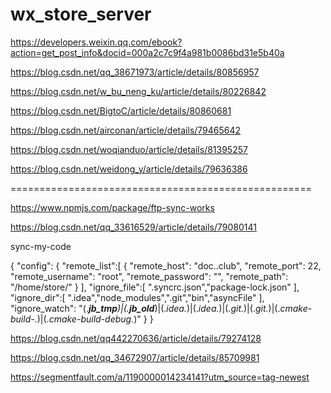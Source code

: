# wx_store_server


https://developers.weixin.qq.com/ebook?action=get_post_info&docid=000a2c7c9f4a981b0086bd31e5b40a


https://blog.csdn.net/qq_38671973/article/details/80856957

https://blog.csdn.net/w_bu_neng_ku/article/details/80226842

https://blog.csdn.net/BigtoC/article/details/80860681

https://blog.csdn.net/airconan/article/details/79465642

https://blog.csdn.net/woqianduo/article/details/81395257


https://blog.csdn.net/weidong_y/article/details/79636386





====================================================

https://www.npmjs.com/package/ftp-sync-works

https://blog.csdn.net/qq_33616529/article/details/79080141

sync-my-code

{
  "config": {
    "remote_list":[
      {
        "remote_host": "doc..club",
        "remote_port": 22,
        "remote_username": "root",
        "remote_password": "",
        "remote_path": "/home/store/"
      }
    ],
    "ignore_file":[ ".syncrc.json","package-lock.json" ],
    "ignore_dir":[ ".idea","node_modules",".git","bin","asyncFile" ],
    "ignore_watch": "(.*___jb_tmp___)|(.*___jb_old___)|(.*idea.*)|(.*idea.*)|(.*git.*)|(.*git.*)|(.*cmake-build-.*)|(.*cmake-build-debug.*)"
  }
}




https://blog.csdn.net/qq442270636/article/details/79274128

https://blog.csdn.net/qq_34672907/article/details/85709981

https://segmentfault.com/a/1190000014234141?utm_source=tag-newest
